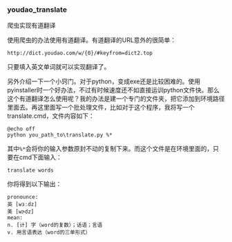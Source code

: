 ### youdao_translate
爬虫实现有道翻译

使用爬虫的办法使用有道翻译。有道翻译的URL意外的很简单：
```python3
http://dict.youdao.com/w/{0}/#keyfrom=dict2.top
```
只要填入英文单词就可以实现翻译了。

另外介绍一下一个小窍门。对于python，变成exe还是比较困难的。使用pyinstaller时一个好办法，不过有时候速度还不如直接运训python文件快。那么这个有道翻译怎么使用呢？我的办法是建一个专门的文件夹，把它添加到环境路径里面去。再这里面写一个批处理文件，比如对于这个程序，我将写一个translate.cmd，文件内容如下：
```batch
@echo off
python you_path_to\translate.py %*
```
其中`%*`会将你的输入参数原封不动的复制下来。而这个文件是在环境里面的，只要在cmd下面输入：
```batch
translate words
```
你将得到以下输出：
```batch
pronounce:
英 [wɜːdz]
美 [wɝdz]
mean:
n. [计] 字（word的复数）；话语；言语
v. 用言语表达（word的三单形式）
```